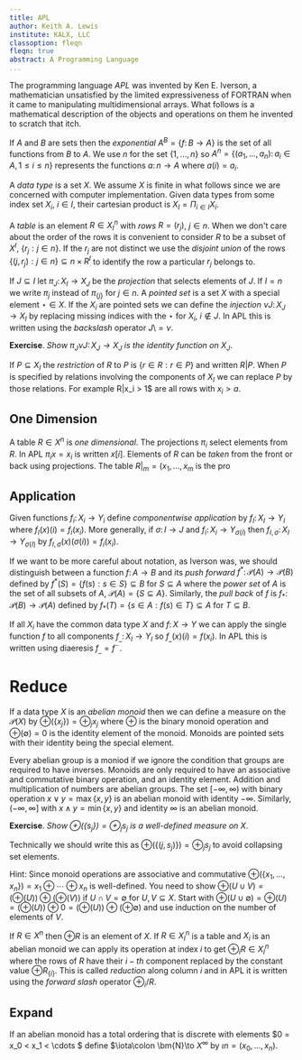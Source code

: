 ```yaml
---
title: APL
author: Keith A. Lewis
institute: KALX, LLC
classoption: fleqn
fleqn: true
abstract: A Programming Language
...
```


The programming language _APL_ was invented by Ken E. Iverson, a mathematician
unsatisfied by the limited expressiveness of FORTRAN when it came to manipulating
multidimensional arrays. What follows is a mathematical description of
the objects and operations on them he invented to scratch that itch.

If $A$ and $B$ are sets then the _exponential_ $A^B = \{f\colon B\to A\}$ is
the set of all functions from $B$ to $A$. We use $n$ for the set
$\{1,\ldots, n\}$ so $A^n = \{(a_1,\ldots,a_n)\colon a_i\in A, 1\le i\le n\}$ represents the
functions $a\colon n\to A$ where $a(i) = a_i$.

A _data type_ is a set $X$. We assume $X$ is finite in what follows since we
are concerned with computer implementation.
Given data types from some index set $X_i$, $i\in I$,
their cartesian product is $X_I = \Pi_{i\in I}X_i$.

A _table_ is an element $R\in X_I^n$ with _rows_ $R = (r_j)$, $j\in n$.
When we don't care about the order of the rows it is convenient to consider
$R$ to be a subset of $X^I$, $\{r_j:j\in n\}$. If the $r_j$ are not distinct
we use the _disjoint union_ of the rows
$\{(j,r_j):j\in n\}\subseteq n\times R^I$ to identify the row a particular $r_j$ belongs to.

If $J\subseteq I$ let $\pi_{J}\colon X_I\to X_J$ be the _projection_ that
selects elements of $J$. If $I = n$ we write $\pi_j$ instead of $\pi_{\{j\}}$ for $j\in n$.
A _pointed set_ is a set $X$ with a special element $\star\in X$.
If the $X_i$ are pointed sets we can define the _injection_ $\nu{J}\colon X_J\to X_I$ by
replacing missing indices with the $\star$ for $X_i$, $i\not\in J$.
In APL this is written using the _backslash_ operator $J\setminus = \nu$.

__Exercise__. _Show $\pi_{J}\nu{J}\colon X_J\to X_J$ is the identity function on $X_J$_.

If $P\subseteq X_I$ the _restriction_ of $R$ to $P$ is $\{r\in R:r\in P\}$ and
written $R|P$. When $P$ is specified by relations involving the components of $X_I$
we can replace $P$ by those relations. For example R|x_i > 1$ are all rows with $x_i > a$.

## One Dimension

A table $R\in X^n$ is _one dimensional_. The projections $\pi_i$ select elements
from $R$. In APL $\pi_i x = x_i$ is written $x[i]$. Elements of $R$ can be
_taken_ from the front or back using projections. The table $R|_{m} = (x_1,\ldots,x_m$
is the pro

## Application

Given functions $f_i\colon X_i\to Y_i$ define _componentwise
application_ by $f_I\colon X_I\to Y_I$ where $f_I(x)(i) = f_i(x_i)$. More
generally, if $\sigma\colon I\to J$ and $f_i\colon X_i\to
Y_{\sigma(i)}$ then $f_{I,\sigma}\colon X_I\to Y_{\sigma(I)}$ by
$f_{I,\sigma}(x)(\sigma(i)) = f_i(x_i)$.

If we want to be more careful about notation, as Iverson was, we should distinguish between
a function $f\colon A\to B$ and its _push forward_ $f^*\colon\mathcal{P}(A)\to\mathcal{P}(B)$
defined by $f^*(S) = \{f(s):s\in S\}\subseteq B$ for $S\subseteq A$ where
the _power set_ of $A$ is the set of all subsets of $A$, $\mathcal{P}(A) = \{S\subseteq A\}$.
Similarly, the _pull back_ of $f$ is $f_*\colon\mathcal{P}(B)\to\mathcal{P}(A)$
defined by $f_*(T) = \{s\in A:f(s)\in T\}\subseteq A$ for $T\subseteq B$.

If all $X_i$ have the common data type $X$ and $f\colon X\to Y$ we can apply the single
function $f$ to all components $f_\_\colon X_I\to Y_I$ so $f_\_(x)(i) = f(x_i)$.
In APL this is written using diaeresis $f_\_ = f¨$.

# Reduce

If a data type $X$ is an _abelian monoid_ then we can define a measure on the
$\mathcal{P}(X)$ by $\oplus(\{x_j\})
= \oplus_j x_j$ where $\oplus$ is the binary monoid operation
and $\oplus(\emptyset) = 0$ is the identity element of the monoid.
Monoids are pointed sets with their identity being the special element.

Every abelian group is a moniod if we ignore the condition that groups
are required to have inverses. Monoids are only required to have an
associative and commutative binary operation, and an identity element.
Addition and multiplication of numbers are abelian groups.
The set $[-\infty,\infty)$ with binary
operation $x\vee y = \max\{x,y\}$ is an abelian monoid with identity
$-\infty$.  Similarly, $(-\infty,\infty]$ with $x\wedge y = \min\{x,y\}$
and identity $\infty$ is an abelian monoid.

__Exercise__. _Show $\oplus(\{s_j\}) = \oplus_j s_j$ is a well-defined measure on $X$_.

Technically we should write this as $\oplus(\{(j, s_j)\}) = \oplus_j s_j$
to avoid collapsing set elements.

Hint: Since monoid operations are associative and commutative
$\oplus(\{x_1,\ldots,x_n\}) = x_1\oplus\cdots\oplus x_n$ is well-defined.
You need to show $\oplus(U\cup V) = (\oplus(U))\oplus(\oplus(V))$ if
$U\cap V = \emptyset$ for $U,V\subseteq X$.
Start with $\oplus(U\cup \emptyset) = \oplus(U) =
(\oplus(U))\oplus 0 = (\oplus(U))\oplus(\oplus\emptyset)$ and use induction
on the number of elements of $V$.

If $R\in X^n$ then $\oplus R$ is an element of $X$. If $R\in X_I^n$
is a table and $X_i$ is an abelian monoid we can apply its operation at index $i$
to get $\oplus_i R\in X_I^n$ where the rows of $R$ have their $i-th$
component replaced by the constant value $\oplus R_{\{i\}}$.
This is called _reduction_ along column $i$ and in APL it is written using
the _forward slash_ operator $\oplus_i/R$.

## Expand

If an abelian monoid has a total ordering that is discrete with elements
$0 = x_0 < x_1 < \cdots $ define $\iota\colon \bm{N}\to $X^\infty$
by $\iota n = (x_0,\ldots,x_n)$.
